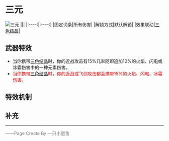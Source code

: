 # 三元
![三元](../Img/Texture2D_Potion/三元.png)
|||
|:----:|:----:|
|固定词条|所有伤害|
|解锁方式|默认解锁|
|效果联动|[三色结晶](../Potions/Potion_ThreeColorCrystal.md)|


## 武器特效
- 当你携带[三色结晶](../Potions/Potion_ThreeColorCrystal.md)时，你的近战攻击有15%几率随即追加10%的火焰、闪电或冰霜伤害中的一种元素伤害。
- <font color=red>当你携带[三色结晶](../Potions/Potion_ThreeColorCrystal.md)时，你的近战或飞剑攻击都会携带15%的火焰、闪电、冰霜伤害。</font>

## 特效机制

## 补充

---

<font color=grey>——Page Create By 一只小墨鱼</font>
